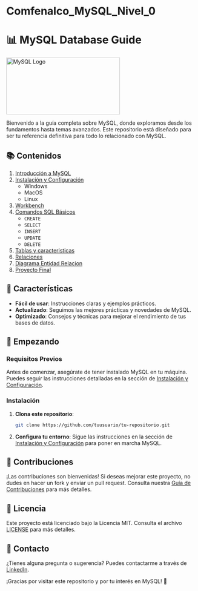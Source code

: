 # Comfenalco_MySQL_Nivel_0

# 📊 MySQL Database Guide

<img src="https://upload.wikimedia.org/wikipedia/en/thumb/d/dd/MySQL_logo.svg/1920px-MySQL_logo.svg.png" alt="MySQL Logo" width="300" height="150">

Bienvenido a la guía completa sobre MySQL, donde exploramos desde los fundamentos hasta temas avanzados. Este repositorio está diseñado para ser tu referencia definitiva para todo lo relacionado con MySQL.

## 📚 Contenidos

1. [Introducción a MySQL](#introducción-a-mysql)
2. [Instalación y Configuración](#instalación-y-configuración)
   - Windows
   - MacOS
   - Linux
3. [Workbench](#conociendo-workbench-basico)
4. [Comandos SQL Básicos](#comandos-sql-básicos)
   - `CREATE`
   - `SELECT`
   - `INSERT`
   - `UPDATE`
   - `DELETE`
4. [Tablas y caracteristicas](#tablas-caracteristicas)
5. [Relaciones](#relaciones)
6. [Diagrama Entidad Relacion](#diagrama-erd)
7. [Proyecto Final](#proyecto-final)

## 🌟 Características

- **Fácil de usar**: Instrucciones claras y ejemplos prácticos.
- **Actualizado**: Seguimos las mejores prácticas y novedades de MySQL.
- **Optimizado**: Consejos y técnicas para mejorar el rendimiento de tus bases de datos.

## 🚀 Empezando

### Requisitos Previos

Antes de comenzar, asegúrate de tener instalado MySQL en tu máquina. Puedes seguir las instrucciones detalladas en la sección de [Instalación y Configuración](#instalación-y-configuración).

### Instalación

1. **Clona este repositorio**:
   ```bash
   git clone https://github.com/tuusuario/tu-repositorio.git
   ```
2. **Configura tu entorno**:
   Sigue las instrucciones en la sección de [Instalación y Configuración](#instalación-y-configuración) para poner en marcha MySQL.

## 💼 Contribuciones

¡Las contribuciones son bienvenidas! Si deseas mejorar este proyecto, no dudes en hacer un fork y enviar un pull request. Consulta nuestra [Guía de Contribuciones](#) para más detalles.

## 📝 Licencia

Este proyecto está licenciado bajo la Licencia MIT. Consulta el archivo [LICENSE](LICENSE) para más detalles.

## 📧 Contacto

¿Tienes alguna pregunta o sugerencia? Puedes contactarme a través de [LinkedIn](www.linkedin.com/in/sanchezluys).


¡Gracias por visitar este repositorio y por tu interés en MySQL! 🌟